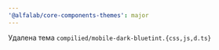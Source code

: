 ```yaml
---
'@alfalab/core-components-themes': major
---
```


Удалена тема `compilied/mobile-dark-bluetint.{css,js,d.ts}`
